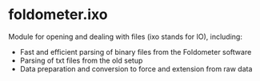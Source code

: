 # foldometer.ixo

Module for opening and dealing with files (ixo stands for IO), including:
- Fast and efficient parsing of binary files from the Foldometer software
- Parsing of txt files from the old setup
- Data preparation and conversion to force and extension from raw data